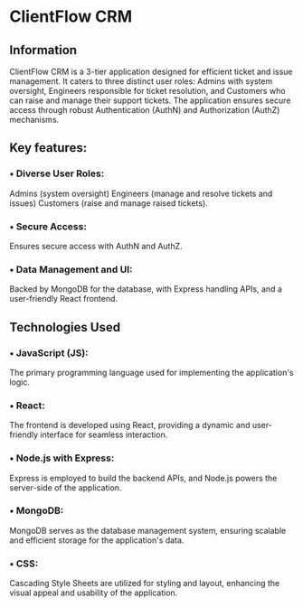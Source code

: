 # ClientFlow CRM

## Information

ClientFlow CRM is a 3-tier application designed for efficient ticket and issue management. It caters to three distinct user roles: Admins with system oversight, Engineers responsible for ticket resolution, and Customers who can raise and manage their support tickets. The application ensures secure access through robust Authentication (AuthN) and Authorization (AuthZ) mechanisms.

## Key features:

### • Diverse User Roles:

Admins (system oversight)
Engineers (manage and resolve tickets and issues)
Customers (raise and manage raised tickets).

### • Secure Access:

Ensures secure access with AuthN and AuthZ.

### • Data Management and UI:

Backed by MongoDB for the database, with Express handling APIs, and a user-friendly React frontend.

## Technologies Used

### • **JavaScript (JS):**

The primary programming language used for implementing the application's logic.

### • **React:**

The frontend is developed using React, providing a dynamic and user-friendly interface for seamless interaction.

### • **Node.js with Express:**

Express is employed to build the backend APIs, and Node.js powers the server-side of the application.

### • **MongoDB:**

MongoDB serves as the database management system, ensuring scalable and efficient storage for the application's data.

### • **CSS:**

Cascading Style Sheets are utilized for styling and layout, enhancing the visual appeal and usability of the application.
